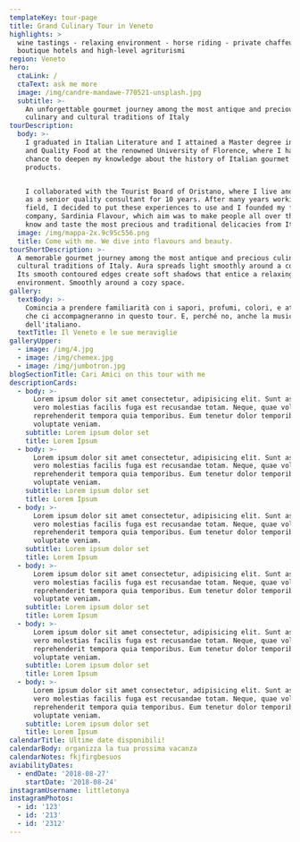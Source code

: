 ```yaml
---
templateKey: tour-page
title: Grand Culinary Tour in Veneto
highlights: >
  wine tastings - relaxing environment - horse riding - private chaffeur -
  boutique hotels and high-level agriturismi
region: Veneto
hero:
  ctaLink: /
  ctaText: ask me more
  image: /img/candre-mandawe-770521-unsplash.jpg
  subtitle: >-
    An unforgettable gourmet journey among the most antique and precious
    culinary and cultural traditions of Italy
tourDescription:
  body: >-
    I graduated in Italian Literature and I attained a Master degree in Gourmet
    and Quality Food at the renowned University of Florence, where I had the
    chance to deepen my knowledge about the history of Italian gourmet culture
    products. 


    I collaborated with the Tourist Board of Oristano, where I live and I worked
    as a senior quality consultant for 10 years. After many years working in the
    field, I decided to put these experiences to use and I founded my first own
    company, Sardinia Flavour, which aim was to make people all over the world
    know and taste the most precious and traditional delicacies from Italy.
  image: /img/mappa-2x.9c95c556.png
  title: Come with me. We dive into flavours and beauty.
tourShortDescription: >-
  A memorable gourmet journey among the most antique and precious culinary and
  cultural traditions of Italy. Aura spreads light smoothly around a cozy space.
  Its smooth contoured edges create soft shadows that entice a relaxing
  environment. Smoothly around a cozy space.
gallery:
  textBody: >-
    Comincia a prendere familiarità con i sapori, profumi, colori, e attività
    che ci accompagneranno in questo tour. E, perché no, anche la musicalità
    dell'italiano.
  textTitle: Il Veneto e le sue meraviglie
galleryUpper:
  - image: /img/4.jpg
  - image: /img/chemex.jpg
  - image: /img/jumbotron.jpg
blogSectionTitle: Cari Amici on this tour with me
descriptionCards:
  - body: >-
      Lorem ipsum dolor sit amet consectetur, adipisicing elit. Sunt asperiores,
      vero molestias facilis fuga est recusandae totam. Neque, quae voluptatibus
      reprehenderit tempora quia temporibus. Eum tenetur dolor temporibus
      voluptate veniam.
    subtitle: Lorem ipsum dolor set
    title: Lorem Ipsum
  - body: >-
      Lorem ipsum dolor sit amet consectetur, adipisicing elit. Sunt asperiores,
      vero molestias facilis fuga est recusandae totam. Neque, quae voluptatibus
      reprehenderit tempora quia temporibus. Eum tenetur dolor temporibus
      voluptate veniam.
    subtitle: Lorem ipsum dolor set
    title: Lorem Ipsum
  - body: >-
      Lorem ipsum dolor sit amet consectetur, adipisicing elit. Sunt asperiores,
      vero molestias facilis fuga est recusandae totam. Neque, quae voluptatibus
      reprehenderit tempora quia temporibus. Eum tenetur dolor temporibus
      voluptate veniam.
    subtitle: Lorem ipsum dolor set
    title: Lorem Ipsum
  - body: >-
      Lorem ipsum dolor sit amet consectetur, adipisicing elit. Sunt asperiores,
      vero molestias facilis fuga est recusandae totam. Neque, quae voluptatibus
      reprehenderit tempora quia temporibus. Eum tenetur dolor temporibus
      voluptate veniam.
    subtitle: Lorem ipsum dolor set
    title: Lorem Ipsum
  - body: >-
      Lorem ipsum dolor sit amet consectetur, adipisicing elit. Sunt asperiores,
      vero molestias facilis fuga est recusandae totam. Neque, quae voluptatibus
      reprehenderit tempora quia temporibus. Eum tenetur dolor temporibus
      voluptate veniam.
    subtitle: Lorem ipsum dolor set
    title: Lorem Ipsum
  - body: >-
      Lorem ipsum dolor sit amet consectetur, adipisicing elit. Sunt asperiores,
      vero molestias facilis fuga est recusandae totam. Neque, quae voluptatibus
      reprehenderit tempora quia temporibus. Eum tenetur dolor temporibus
      voluptate veniam.
    subtitle: Lorem ipsum dolor set
    title: Lorem Ipsum
calendarTitle: Ultime date disponibili!
calendarBody: organizza la tua prossima vacanza
calendarNotes: fkjfirgbesuos
aviabilityDates:
  - endDate: '2018-08-27'
    startDate: '2018-08-24'
instagramUsername: littletonya
instagramPhotos:
  - id: '123'
  - id: '213'
  - id: '2312'
---
```


